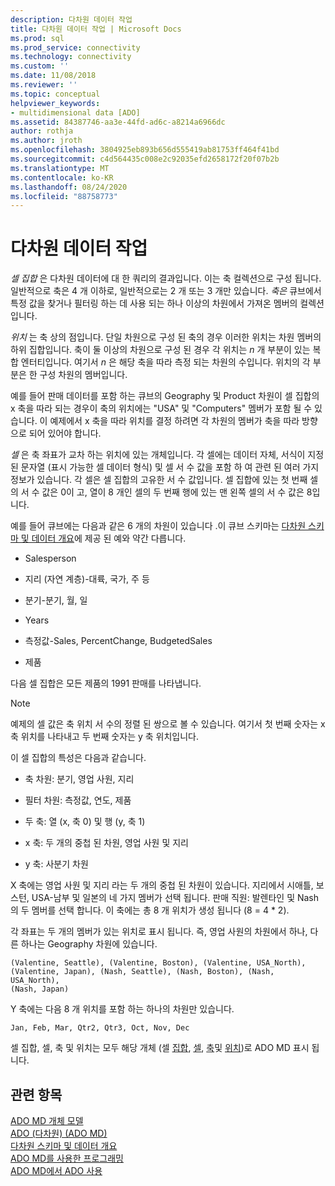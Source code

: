 ```yaml
---
description: 다차원 데이터 작업
title: 다차원 데이터 작업 | Microsoft Docs
ms.prod: sql
ms.prod_service: connectivity
ms.technology: connectivity
ms.custom: ''
ms.date: 11/08/2018
ms.reviewer: ''
ms.topic: conceptual
helpviewer_keywords:
- multidimensional data [ADO]
ms.assetid: 84387746-aa3e-44fd-ad6c-a8214a6966dc
author: rothja
ms.author: jroth
ms.openlocfilehash: 3804925eb893b656d555419ab81753ff464f41bd
ms.sourcegitcommit: c4d564435c008e2c92035efd2658172f20f07b2b
ms.translationtype: MT
ms.contentlocale: ko-KR
ms.lasthandoff: 08/24/2020
ms.locfileid: "88758773"
---
```

# <a name="working-with-multidimensional-data"></a>다차원 데이터 작업
*셀 집합* 은 다차원 데이터에 대 한 쿼리의 결과입니다. 이는 축 컬렉션으로 구성 됩니다. 일반적으로 축은 4 개 이하로, 일반적으로는 2 개 또는 3 개만 있습니다. *축은* 큐브에서 특정 값을 찾거나 필터링 하는 데 사용 되는 하나 이상의 차원에서 가져온 멤버의 컬렉션입니다.  
  
 *위치* 는 축 상의 점입니다. 단일 차원으로 구성 된 축의 경우 이러한 위치는 차원 멤버의 하위 집합입니다. 축이 둘 이상의 차원으로 구성 된 경우 각 위치는 *n* 개 부분이 있는 복합 엔터티입니다. 여기서 *n* 은 해당 축을 따라 측정 되는 차원의 수입니다. 위치의 각 부분은 한 구성 차원의 멤버입니다.  
  
 예를 들어 판매 데이터를 포함 하는 큐브의 Geography 및 Product 차원이 셀 집합의 x 축을 따라 되는 경우이 축의 위치에는 "USA" 및 "Computers" 멤버가 포함 될 수 있습니다. 이 예제에서 x 축을 따라 위치를 결정 하려면 각 차원의 멤버가 축을 따라 방향으로 되어 있어야 합니다.  
  
 *셀* 은 축 좌표가 교차 하는 위치에 있는 개체입니다. 각 셀에는 데이터 자체, 서식이 지정 된 문자열 (표시 가능한 셀 데이터 형식) 및 셀 서 수 값을 포함 하 여 관련 된 여러 가지 정보가 있습니다. 각 셀은 셀 집합의 고유한 서 수 값입니다. 셀 집합에 있는 첫 번째 셀의 서 수 값은 0이 고, 열이 8 개인 셀의 두 번째 행에 있는 맨 왼쪽 셀의 서 수 값은 8입니다.  
  
 예를 들어 큐브에는 다음과 같은 6 개의 차원이 있습니다 .이 큐브 스키마는 [다차원 스키마 및 데이터 개요](./overview-of-multidimensional-schemas-and-data.md)에 제공 된 예와 약간 다릅니다.  
  
-   Salesperson  
  
-   지리 (자연 계층)-대륙, 국가, 주 등  
  
-   분기-분기, 월, 일  
  
-   Years  
  
-   측정값-Sales, PercentChange, BudgetedSales  
  
-   제품  
  
 다음 셀 집합은 모든 제품의 1991 판매를 나타냅니다.  
  
> [!NOTE]
>  예제의 셀 값은 축 위치 서 수의 정렬 된 쌍으로 볼 수 있습니다. 여기서 첫 번째 숫자는 x 축 위치를 나타내고 두 번째 숫자는 y 축 위치입니다.  
  
 이 셀 집합의 특성은 다음과 같습니다.  
  
-   축 차원: 분기, 영업 사원, 지리  
  
-   필터 차원: 측정값, 연도, 제품  
  
-   두 축: 열 (x, 축 0) 및 행 (y, 축 1)  
  
-   x 축: 두 개의 중첩 된 차원, 영업 사원 및 지리  
  
-   y 축: 사분기 차원  
  
 X 축에는 영업 사원 및 지리 라는 두 개의 중첩 된 차원이 있습니다. 지리에서 시애틀, 보스턴, USA-남부 및 일본의 네 가지 멤버가 선택 됩니다. 판매 직원: 발렌타인 및 Nash의 두 멤버를 선택 합니다. 이 축에는 총 8 개 위치가 생성 됩니다 (8 = 4 * 2).  
  
 각 좌표는 두 개의 멤버가 있는 위치로 표시 됩니다. 즉, 영업 사원의 차원에서 하나, 다른 하나는 Geography 차원에 있습니다.  
  
```console
(Valentine, Seattle), (Valentine, Boston), (Valentine, USA_North),  
(Valentine, Japan), (Nash, Seattle), (Nash, Boston), (Nash, USA_North),  
(Nash, Japan)  
```  
  
 Y 축에는 다음 8 개 위치를 포함 하는 하나의 차원만 있습니다.  
  
```console
Jan, Feb, Mar, Qtr2, Qtr3, Oct, Nov, Dec  
```  
  
 셀 집합, 셀, 축 및 위치는 모두 해당 개체 (셀 [집합](../../reference/ado-md-api/cellset-object-ado-md.md), [셀](../../reference/ado-md-api/cell-object-ado-md.md), [축](../../reference/ado-md-api/axis-object-ado-md.md)및 [위치](../../reference/ado-md-api/position-object-ado-md.md))로 ADO MD 표시 됩니다.  
  
## <a name="see-also"></a>관련 항목  
 [ADO MD 개체 모델](../../reference/ado-md-api/ado-md-object-model.md)   
 [ADO (다차원) (ADO MD)](./ado-multidimensional-ado-md.md)   
 [다차원 스키마 및 데이터 개요](./overview-of-multidimensional-schemas-and-data.md)   
 [ADO MD를 사용한 프로그래밍](./programming-with-ado-md.md)   
 [ADO MD에서 ADO 사용](./using-ado-with-ado-md.md)
